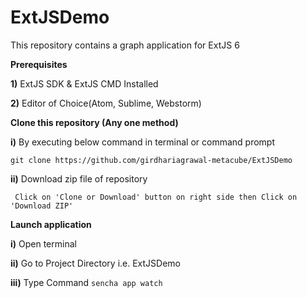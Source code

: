 # ExtJSDemo
This repository contains a graph application for ExtJS 6

**Prerequisites**

**1)** ExtJS SDK & ExtJS CMD Installed

**2)** Editor of Choice(Atom, Sublime, Webstorm)

**Clone this repository (Any one method)**

  **i)** By executing below command in terminal or command prompt
  
    git clone https://github.com/girdhariagrawal-metacube/ExtJSDemo
    
  **ii)** Download zip file of repository
  
     Click on 'Clone or Download' button on right side then Click on 'Download ZIP'
     

 **Launch application**
 
  **i)** Open terminal
  
  **ii)** Go to Project Directory i.e. ExtJSDemo
  
  **iii)** Type Command `sencha app watch`
